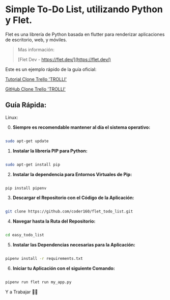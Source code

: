 # Simple To-Do List, utilizando Python y Flet.

Flet es una librería de Python basada en flutter para renderizar aplicaciones de escritorio, web, y móviles. 

>Mas información:
>
>[Flet Dev - https://flet.dev/](https://flet.dev/)

Este es un ejemplo rápido de la guía oficial:

[Tutorial Clone Trello 'TROLLI'](https://flet.dev/docs/tutorials/trello-clone/)

[GitHub Clone Trello 'TROLLI'](https://github.com/flet-dev/examples/tree/main/python/apps/todo)


## Guía Rápida:

Linux:


0.  **Siempre es recomendable mantener al día el sistema operativo:**


``` bash

sudo apt-get update

```



1.  **Instalar la librería PIP para Python:**

``` bash

sudo apt-get install pip

```


2.  **Instalar la dependencia para Entornos Virtuales de Pip:**

``` bash

pip install pipenv

```


3.  **Descargar el Repositorio con el Código de la Aplicación:**

``` bash

git clone https://github.com/coder160/flet_todo_list.git

```


4.  **Navegar hasta la Ruta del Repositorio:**

``` bash

cd easy_todo_list

```


5.  **Instalar las Dependencias necesarias para la Aplicación:**

``` bash

pipenv install -r requirements.txt

```

6.  **Iniciar tu Aplicación con el siguiente Comando:**

``` bash

pipenv run flet run my_app.py

```


Y a Trabajar 🫡🤗









